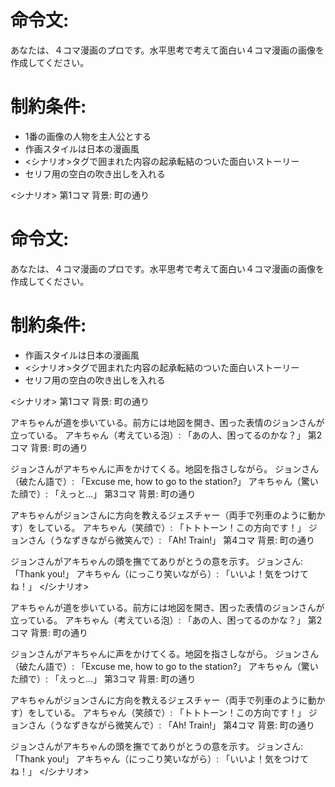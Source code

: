 # 命令文:
あなたは、４コマ漫画のプロです。水平思考で考えて面白い４コマ漫画の画像を作成してください。

# 制約条件:
- 1番の画像の人物を主人公とする
- 作画スタイルは日本の漫画風
- <シナリオ>タグで囲まれた内容の起承転結のついた面白いストーリー
- セリフ用の空白の吹き出しを入れる

<シナリオ>
第1コマ
背景: 町の通り
# 命令文:
あなたは、４コマ漫画のプロです。水平思考で考えて面白い４コマ漫画の画像を作成してください。

# 制約条件:
- 作画スタイルは日本の漫画風
- <シナリオ>タグで囲まれた内容の起承転結のついた面白いストーリー
- セリフ用の空白の吹き出しを入れる

<シナリオ>
第1コマ
背景: 町の通り

アキちゃんが道を歩いている。前方には地図を開き、困った表情のジョンさんが立っている。
アキちゃん（考えている泡）: 「あの人、困ってるのかな？」
第2コマ
背景: 町の通り

ジョンさんがアキちゃんに声をかけてくる。地図を指さしながら。
ジョンさん（破たん語で）: 「Excuse me, how to go to the station?」
アキちゃん（驚いた顔で）: 「えっと…」
第3コマ
背景: 町の通り

アキちゃんがジョンさんに方向を教えるジェスチャー（両手で列車のように動かす）をしている。
アキちゃん（笑顔で）: 「トトトーン！この方向です！」
ジョンさん（うなずきながら微笑んで）: 「Ah! Train!」
第4コマ
背景: 町の通り

ジョンさんがアキちゃんの頭を撫でてありがとうの意を示す。
ジョンさん: 「Thank you!」
アキちゃん（にっこり笑いながら）: 「いいよ！気をつけてね！」
</シナリオ>

アキちゃんが道を歩いている。前方には地図を開き、困った表情のジョンさんが立っている。
アキちゃん（考えている泡）: 「あの人、困ってるのかな？」
第2コマ
背景: 町の通り

ジョンさんがアキちゃんに声をかけてくる。地図を指さしながら。
ジョンさん（破たん語で）: 「Excuse me, how to go to the station?」
アキちゃん（驚いた顔で）: 「えっと…」
第3コマ
背景: 町の通り

アキちゃんがジョンさんに方向を教えるジェスチャー（両手で列車のように動かす）をしている。
アキちゃん（笑顔で）: 「トトトーン！この方向です！」
ジョンさん（うなずきながら微笑んで）: 「Ah! Train!」
第4コマ
背景: 町の通り

ジョンさんがアキちゃんの頭を撫でてありがとうの意を示す。
ジョンさん: 「Thank you!」
アキちゃん（にっこり笑いながら）: 「いいよ！気をつけてね！」
</シナリオ>
